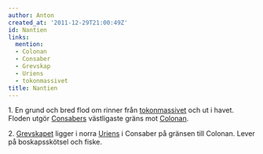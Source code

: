 ```yaml
---
author: Anton
created_at: '2011-12-29T21:00:49Z'
id: Nantien
links:
  mention:
  - Colonan
  - Consaber
  - Grevskap
  - Uriens
  - tokonmassivet
title: Nantien
---
```


1\. En grund och bred flod om rinner från [tokonmassivet] och ut i havet. Floden utgör [Consabers]
västligaste gräns mot [Colonan].

2\. [Grevskapet] ligger i norra [Uriens] i Consaber på gränsen till Colonan. Lever på boskapsskötsel
och fiske.

  [tokonmassivet]: tokonmassivet
  [Consabers]: Consaber
  [Colonan]: Colonan
  [Grevskapet]: Grevskap
  [Uriens]: Uriens
